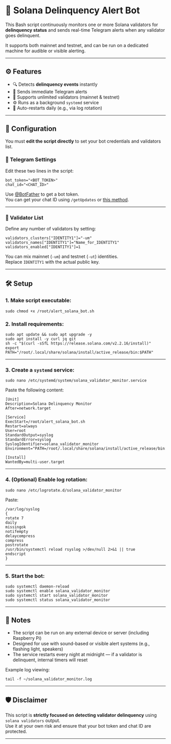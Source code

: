 # 🚨 Solana Delinquency Alert Bot

This Bash script continuously monitors one or more Solana validators for **delinquency status** and sends real-time Telegram alerts when any validator goes delinquent.

It supports both mainnet and testnet, and can be run on a dedicated machine for audible or visible alerting.

---

## ⚙️ Features

- 🔍 Detects **delinquency events** instantly
- 📨 Sends immediate Telegram alerts
- 📡 Supports unlimited validators (mainnet & testnet)
- ⚙️ Runs as a background `systemd` service
- 🔄 Auto-restarts daily (e.g., via log rotation)

---

## 🧪 Configuration

You must **edit the script directly** to set your bot credentials and validators list.

### 🔐 Telegram Settings

Edit these two lines in the script:

```
bot_token="<BOT_TOKEN>"  
chat_id="<CHAT_ID>"
```

Use [@BotFather](https://t.me/BotFather) to get a bot token.  
You can get your chat ID using `/getUpdates` or [this method](https://stackoverflow.com/a/32572159).

---

### 🧩 Validator List

Define any number of validators by setting:

```
validators_clusters["IDENTITY1"]="-um"  
validators_names["IDENTITY1"]="Name_for_IDENTITY1"  
validators_enabled["IDENTITY1"]=1
```

You can mix mainnet (`-um`) and testnet (`-ut`) identities.  
Replace `IDENTITY1` with the actual public key.

---

## 🛠️ Setup

### 1. Make script executable:

```
sudo chmod +x /root/alert_solana_bot.sh
```

### 2. Install requirements:

```
sudo apt update && sudo apt upgrade -y  
sudo apt install -y curl jq git  
sh -c "$(curl -sSfL https://release.solana.com/v2.2.16/install)"  
export PATH="/root/.local/share/solana/install/active_release/bin:$PATH"
```

---

### 3. Create a `systemd` service:

```
sudo nano /etc/systemd/system/solana_validator_monitor.service
```

Paste the following content:
```
[Unit]
Description=Solana Delinquency Monitor
After=network.target

[Service]
ExecStart=/root/alert_solana_bot.sh
Restart=always
User=root
StandardOutput=syslog
StandardError=syslog
SyslogIdentifier=solana_validator_monitor
Environment="PATH=/root/.local/share/solana/install/active_release/bin:/usr/local/sbin:/usr/local/bin:/usr/sbin:/usr/bin:/sbin:/bin"

[Install]
WantedBy=multi-user.target
```

---

### 4. (Optional) Enable log rotation:

```
sudo nano /etc/logrotate.d/solana_validator_monitor
```

Paste:
```
/var/log/syslog
{
rotate 7
daily
missingok
notifempty
delaycompress
compress
postrotate
/usr/bin/systemctl reload rsyslog >/dev/null 2>&1 || true
endscript
}
```

---

### 5. Start the bot:

```
sudo systemctl daemon-reload  
sudo systemctl enable solana_validator_monitor  
sudo systemctl start solana_validator_monitor  
sudo systemctl status solana_validator_monitor
```

---

## 📄 Notes

- The script can be run on any external device or server (including Raspberry Pi)  
- Designed for use with sound-based or visible alert systems (e.g., flashing light, speakers)  
- The service restarts every night at midnight — if a validator is delinquent, internal timers will reset

Example log viewing:

```
tail -f ~/solana_validator_monitor.log
```

---

## 🛡️ Disclaimer

This script is **strictly focused on detecting validator delinquency** using `solana validators` output.  
Use it at your own risk and ensure that your bot token and chat ID are protected.

---
